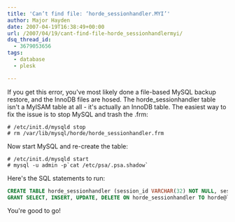 ```yaml
---
title: 'Can’t find file: ‘horde_sessionhandler.MYI’'
author: Major Hayden
date: 2007-04-19T16:38:49+00:00
url: /2007/04/19/cant-find-file-horde_sessionhandlermyi/
dsq_thread_id:
  - 3679053656
tags:
  - database
  - plesk

---
```

If you get this error, you've most likely done a file-based MySQL backup restore, and the InnoDB files are hosed. The horde_sessionhandler table isn't a MyISAM table at all - it's actually an InnoDB table. The easiest way to fix the issue is to stop MySQL and trash the .frm:

```
# /etc/init.d/mysqld stop
# rm /var/lib/mysql/horde/horde_sessionhandler.frm
```

Now start MySQL and re-create the table:

```
# /etc/init.d/mysqld start
# mysql -u admin -p`cat /etc/psa/.psa.shadow`
```

Here's the SQL statements to run:

```sql
CREATE TABLE horde_sessionhandler (session_id VARCHAR(32) NOT NULL, session_lastmodified INT NOT NULL, session_data LONGBLOB, PRIMARY KEY (session_id)) ENGINE = InnoDB;
GRANT SELECT, INSERT, UPDATE, DELETE ON horde_sessionhandler TO horde@localhost;
```

You're good to go!
